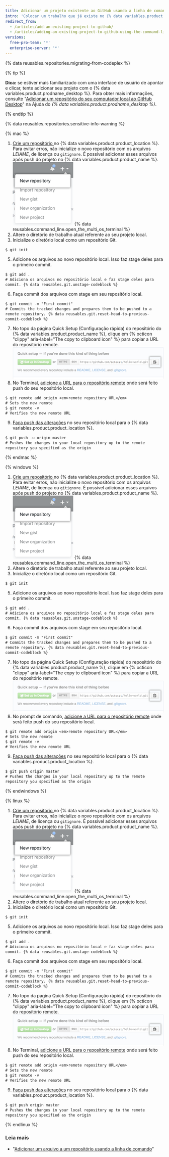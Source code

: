 ```yaml
---
title: Adicionar um projeto existente ao GitHub usando a linha de comando
intro: 'Colocar um trabalho que já existe no {% data variables.product.product_name %} pode permitir que você compartilhe e colabore de muitas maneiras.'
redirect_from:
  - /articles/add-an-existing-project-to-github/
  - /articles/adding-an-existing-project-to-github-using-the-command-line
versions:
  free-pro-team: '*'
  enterprise-server: '*'
---
```


{% data reusables.repositories.migrating-from-codeplex %}

{% tip %}

**Dica:** se estiver mais familiarizado com uma interface de usuário de apontar e clicar, tente adicionar seu projeto com o {% data variables.product.prodname_desktop %}. Para obter mais informações, consulte "[Adicionar um repositório do seu computador local ao GitHub Desktop](/desktop/guides/contributing-to-projects/adding-a-repository-from-your-local-computer-to-github-desktop)" na Ajuda do *{% data variables.product.prodname_desktop %}*.

{% endtip %}

{% data reusables.repositories.sensitive-info-warning %}

{% mac %}

1. [Crie um repositório ](/articles/creating-a-new-repository) no {% data variables.product.product_location %}. Para evitar erros, não inicialize o novo repositório com os arquivos *LEIAME*, de licença ou `gitignore`. É possível adicionar esses arquivos após push do projeto no {% data variables.product.product_name %}. ![Menu suspenso Create New Repository (Criar novo repositório)](/assets/images/help/repository/repo-create.png)
{% data reusables.command_line.open_the_multi_os_terminal %}
3. Altere o diretório de trabalho atual referente ao seu projeto local.
4. Inicialize o diretório local como um repositório Git.
  ```shell
  $ git init
  ```
5. Adicione os arquivos ao novo repositório local. Isso faz stage deles para o primeiro commit.
  ```shell
  $ git add .
  # Adiciona os arquivos no repositório local e faz stage deles para commit. {% data reusables.git.unstage-codeblock %}
  ```
6. Faça commit dos arquivos com stage em seu repositório local.
  ```shell
  $ git commit -m "First commit"
  # Commits the tracked changes and prepares them to be pushed to a remote repository. {% data reusables.git.reset-head-to-previous-commit-codeblock %}
  ```
7. No topo da página Quick Setup (Configuração rápida) do repositório do {% data variables.product.product_name %}, clique em {% octicon "clippy" aria-label="The copy to clipboard icon" %} para copiar a URL do repositório remote. ![Campo Copy remote repository URL (Copiar URL do repositório remote)](/assets/images/help/repository/copy-remote-repository-url-quick-setup.png)
8. No Terminal, [adicione a URL para o repositório remote](/articles/adding-a-remote) onde será feito push do seu repositório local.
  ```shell
  $ git remote add origin <em>remote repository URL</em>
  # Sets the new remote
  $ git remote -v
  # Verifies the new remote URL
  ```
9. [Faça push das alterações](/articles/pushing-commits-to-a-remote-repository/) no seu repositório local para o {% data variables.product.product_location %}.
  ```shell
  $ git push -u origin master
  # Pushes the changes in your local repository up to the remote repository you specified as the origin
  ```

{% endmac %}

{% windows %}

1. [Crie um repositório ](/articles/creating-a-new-repository) no {% data variables.product.product_location %}. Para evitar erros, não inicialize o novo repositório com os arquivos *LEIAME*, de licença ou `gitignore`. É possível adicionar esses arquivos após push do projeto no {% data variables.product.product_name %}. ![Menu suspenso Create New Repository (Criar novo repositório)](/assets/images/help/repository/repo-create.png)
{% data reusables.command_line.open_the_multi_os_terminal %}
3. Altere o diretório de trabalho atual referente ao seu projeto local.
4. Inicialize o diretório local como um repositório Git.
  ```shell
  $ git init
  ```
5. Adicione os arquivos ao novo repositório local. Isso faz stage deles para o primeiro commit.
  ```shell
  $ git add .
  # Adiciona os arquivos no repositório local e faz stage deles para commit. {% data reusables.git.unstage-codeblock %}
  ```
6. Faça commit dos arquivos com stage em seu repositório local.
  ```shell
  $ git commit -m "First commit"
  # Commits the tracked changes and prepares them to be pushed to a remote repository. {% data reusables.git.reset-head-to-previous-commit-codeblock %}
  ```
7. No topo da página Quick Setup (Configuração rápida) do repositório do {% data variables.product.product_name %}, clique em {% octicon "clippy" aria-label="The copy to clipboard icon" %} para copiar a URL do repositório remote. ![Campo Copy remote repository URL (Copiar URL do repositório remote)](/assets/images/help/repository/copy-remote-repository-url-quick-setup.png)
8. No prompt de comando, [adicione a URL para o repositório remote](/articles/adding-a-remote) onde será feito push do seu repositório local.
  ```shell
  $ git remote add origin <em>remote repository URL</em>
  # Sets the new remote
  $ git remote -v
  # Verifies the new remote URL
  ```
9. [Faça push das alterações](/articles/pushing-commits-to-a-remote-repository/) no seu repositório local para o {% data variables.product.product_location %}.
  ```shell
  $ git push origin master
  # Pushes the changes in your local repository up to the remote repository you specified as the origin
  ```

{% endwindows %}

{% linux %}

1. [Crie um repositório ](/articles/creating-a-new-repository) no {% data variables.product.product_location %}. Para evitar erros, não inicialize o novo repositório com os arquivos *LEIAME*, de licença ou `gitignore`. É possível adicionar esses arquivos após push do projeto no {% data variables.product.product_name %}. ![Menu suspenso Create New Repository (Criar novo repositório)](/assets/images/help/repository/repo-create.png)
{% data reusables.command_line.open_the_multi_os_terminal %}
3. Altere o diretório de trabalho atual referente ao seu projeto local.
4. Inicialize o diretório local como um repositório Git.
  ```shell
  $ git init
  ```
5. Adicione os arquivos ao novo repositório local. Isso faz stage deles para o primeiro commit.
  ```shell
  $ git add .
  # Adiciona os arquivos no repositório local e faz stage deles para commit. {% data reusables.git.unstage-codeblock %}
  ```
6. Faça commit dos arquivos com stage em seu repositório local.
  ```shell
  $ git commit -m "First commit"
  # Commits the tracked changes and prepares them to be pushed to a remote repository. {% data reusables.git.reset-head-to-previous-commit-codeblock %}
  ```
7. No topo da página Quick Setup (Configuração rápida) do repositório do {% data variables.product.product_name %}, clique em {% octicon "clippy" aria-label="The copy to clipboard icon" %} para copiar a URL do repositório remote. ![Campo Copy remote repository URL (Copiar URL do repositório remote)](/assets/images/help/repository/copy-remote-repository-url-quick-setup.png)
8. No Terminal, [adicione a URL para o repositório remote](/articles/adding-a-remote) onde será feito push do seu repositório local.
  ```shell
  $ git remote add origin <em>remote repository URL</em>
  # Sets the new remote
  $ git remote -v
  # Verifies the new remote URL
  ```
9. [Faça push das alterações](/articles/pushing-commits-to-a-remote-repository/) no seu repositório local para o {% data variables.product.product_location %}.
  ```shell
  $ git push origin master
  # Pushes the changes in your local repository up to the remote repository you specified as the origin
  ```

{% endlinux %}

### Leia mais

- "[Adicionar um arquivo a um repositório usando a linha de comando](/articles/adding-a-file-to-a-repository-using-the-command-line)"
